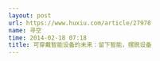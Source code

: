 ```yaml
---
layout: post
url: https://www.huxiu.com/article/27978
name: 寻空
time: 2014-02-18 07:18
title: 可穿戴智能设备的未来：留下智能，摆脱设备
---
```

